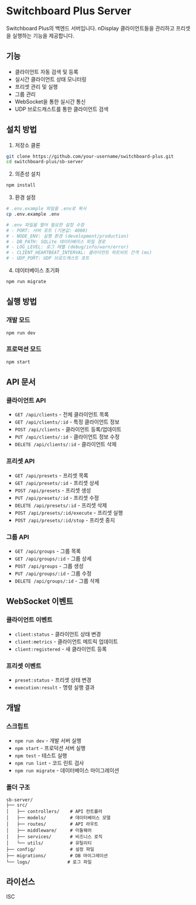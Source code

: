 # Switchboard Plus Server

Switchboard Plus의 백엔드 서버입니다. nDisplay 클라이언트들을 관리하고 프리셋을 실행하는 기능을 제공합니다.

## 기능

- 클라이언트 자동 검색 및 등록
- 실시간 클라이언트 상태 모니터링
- 프리셋 관리 및 실행
- 그룹 관리
- WebSocket을 통한 실시간 통신
- UDP 브로드캐스트를 통한 클라이언트 검색

## 설치 방법

1. 저장소 클론
```bash
git clone https://github.com/your-username/switchboard-plus.git
cd switchboard-plus/sb-server
```

2. 의존성 설치
```bash
npm install
```

3. 환경 설정
```bash
# .env.example 파일을 .env로 복사
cp .env.example .env

# .env 파일을 열어 필요한 설정 수정
# - PORT: 서버 포트 (기본값: 4000)
# - NODE_ENV: 실행 환경 (development/production)
# - DB_PATH: SQLite 데이터베이스 파일 경로
# - LOG_LEVEL: 로그 레벨 (debug/info/warn/error)
# - CLIENT_HEARTBEAT_INTERVAL: 클라이언트 하트비트 간격 (ms)
# - UDP_PORT: UDP 브로드캐스트 포트
```

4. 데이터베이스 초기화
```bash
npm run migrate
```

## 실행 방법

### 개발 모드
```bash
npm run dev
```

### 프로덕션 모드
```bash
npm start
```

## API 문서

### 클라이언트 API
- `GET /api/clients` - 전체 클라이언트 목록
- `GET /api/clients/:id` - 특정 클라이언트 정보
- `POST /api/clients` - 클라이언트 등록/업데이트
- `PUT /api/clients/:id` - 클라이언트 정보 수정
- `DELETE /api/clients/:id` - 클라이언트 삭제

### 프리셋 API
- `GET /api/presets` - 프리셋 목록
- `GET /api/presets/:id` - 프리셋 상세
- `POST /api/presets` - 프리셋 생성
- `PUT /api/presets/:id` - 프리셋 수정
- `DELETE /api/presets/:id` - 프리셋 삭제
- `POST /api/presets/:id/execute` - 프리셋 실행
- `POST /api/presets/:id/stop` - 프리셋 중지

### 그룹 API
- `GET /api/groups` - 그룹 목록
- `GET /api/groups/:id` - 그룹 상세
- `POST /api/groups` - 그룹 생성
- `PUT /api/groups/:id` - 그룹 수정
- `DELETE /api/groups/:id` - 그룹 삭제

## WebSocket 이벤트

### 클라이언트 이벤트
- `client:status` - 클라이언트 상태 변경
- `client:metrics` - 클라이언트 메트릭 업데이트
- `client:registered` - 새 클라이언트 등록

### 프리셋 이벤트
- `preset:status` - 프리셋 상태 변경
- `execution:result` - 명령 실행 결과

## 개발

### 스크립트
- `npm run dev` - 개발 서버 실행
- `npm start` - 프로덕션 서버 실행
- `npm test` - 테스트 실행
- `npm run lint` - 코드 린트 검사
- `npm run migrate` - 데이터베이스 마이그레이션

### 폴더 구조
```
sb-server/
├── src/
│   ├── controllers/    # API 컨트롤러
│   ├── models/         # 데이터베이스 모델
│   ├── routes/         # API 라우트
│   ├── middleware/     # 미들웨어
│   ├── services/       # 비즈니스 로직
│   └── utils/          # 유틸리티
├── config/             # 설정 파일
├── migrations/         # DB 마이그레이션
└── logs/              # 로그 파일
```

## 라이선스

ISC 